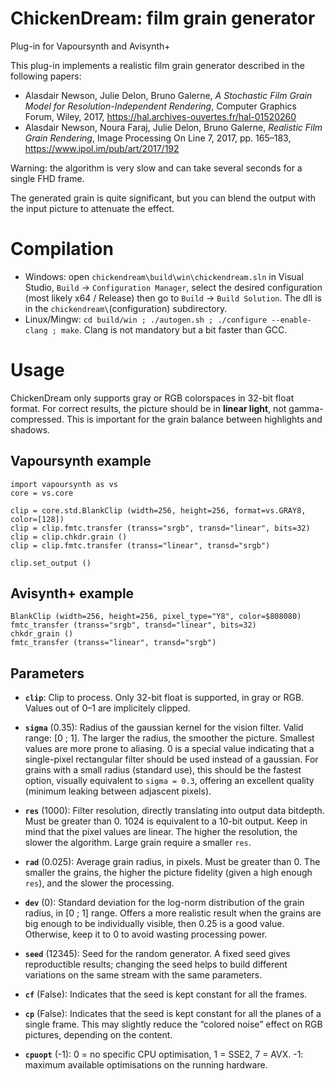 ﻿ChickenDream: film grain generator
==================================

Plug-in for Vapoursynth and Avisynth+

This plug-in implements a realistic film grain generator described in the following papers:
* Alasdair Newson, Julie Delon, Bruno Galerne, *A Stochastic Film Grain Model for Resolution-Independent Rendering*, Computer Graphics Forum, Wiley, 2017, https://hal.archives-ouvertes.fr/hal-01520260
* Alasdair Newson, Noura Faraj, Julie Delon, Bruno Galerne, *Realistic Film Grain Rendering*, Image Processing On Line 7, 2017, pp. 165–183, https://www.ipol.im/pub/art/2017/192

Warning: the algorithm is very slow and can take several seconds for a single FHD frame.

The generated grain is quite significant, but you can blend the output with the input picture to attenuate the effect.

# Compilation

* Windows: open `chickendream\build\win\chickendream.sln` in Visual Studio, `Build` -> `Configuration Manager`, select the desired configuration (most likely x64 / Release) then go to `Build` -> `Build Solution`. The dll is in the `chickendream\`(configuration) subdirectory.
* Linux/Mingw: `cd build/win ; ./autogen.sh ; ./configure --enable-clang ; make`. Clang is not mandatory but a bit faster than GCC.

# Usage

ChickenDream only supports gray or RGB colorspaces in 32-bit float format. For correct results, the picture should be in **linear light**, not gamma-compressed. This is important for the grain balance between highlights and shadows.

## Vapoursynth example

```
import vapoursynth as vs
core = vs.core

clip = core.std.BlankClip (width=256, height=256, format=vs.GRAY8, color=[128])
clip = clip.fmtc.transfer (transs="srgb", transd="linear", bits=32)
clip = clip.chkdr.grain ()
clip = clip.fmtc.transfer (transs="linear", transd="srgb")

clip.set_output ()
```

## Avisynth+ example

```
BlankClip (width=256, height=256, pixel_type="Y8", color=$808080)
fmtc_transfer (transs="srgb", transd="linear", bits=32)
chkdr_grain ()
fmtc_transfer (transs="linear", transd="srgb")
```

## Parameters

* **`clip`**: Clip to process. Only 32-bit float is supported, in gray or RGB. Values out of 0–1 are implicitely clipped.

* **`sigma`** (0.35): Radius of the gaussian kernel for the vision filter. Valid range: [0 ; 1]. The larger the radius, the smoother the picture. Smallest values are more prone to aliasing. 0 is a special value indicating that a single-pixel rectangular filter should be used instead of a gaussian. For grains with a small radius (standard use), this should be the fastest option, visually equivalent to `sigma = 0.3`, offering an excellent quality (minimum leaking between adjascent pixels).

* **`res`** (1000): Filter resolution, directly translating into output data bitdepth. Must be greater than 0. 1024 is equivalent to a 10-bit output. Keep in mind that the pixel values are linear. The higher the resolution, the slower the algorithm. Large grain require a smaller `res`.

* **`rad`** (0.025): Average grain radius, in pixels. Must be greater than 0. The smaller the grains, the higher the picture fidelity (given a high enough `res`), and the slower the processing.

* **`dev`** (0): Standard deviation for the log-norm distribution of the grain radius, in [0 ; 1] range. Offers a more realistic result when the grains are big enough to be individually visible, then 0.25 is a good value. Otherwise, keep it to 0 to avoid wasting processing power.

* **`seed`** (12345): Seed for the random generator. A fixed seed gives reproductible results; changing the seed helps to build different variations on the same stream with the same parameters.

* **`cf`** (False): Indicates that the seed is kept constant for all the frames.

* **`cp`** (False): Indicates that the seed is kept constant for all the planes of a single frame. This may slightly reduce the “colored noise” effect on RGB pictures, depending on the content.

* **`cpuopt`** (-1): 0 = no specific CPU optimisation, 1 = SSE2, 7 = AVX. -1: maximum available optimisations on the running hardware.
